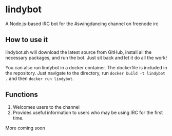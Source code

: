 # lindybot
A Node.js-based IRC bot for the #swingdancing channel on freenode irc

## How to use it
lindybot.sh will download the latest source from GitHub, install all the necessary packages, and run the bot.
Just sit back and let it do all the work!


You can also run lindybot in a docker container. The dockerfile is included in the repository. Just navigate to the directory, run `docker build -t lindybot .` and then `docker run lindybot`.

## Functions
1. Welcomes users to the channel
2. Provides useful information to users who may be using IRC for the first time.

More coming soon
